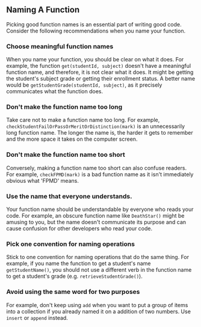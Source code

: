 ## Naming A Function

Picking good function names is an essential part of writing good code. 
Consider the following recommendations when you name your function. 

### Choose meaningful function names

When you name your function, you should be clear on what it does. 
For example, the function `get(studentId, subject)` doesn't have a meaningful function name, and therefore, it is not clear what it does. 
It might be getting the student's subject grade or getting their enrollment status. 
A better name would be `getStudentGrade(studentId, subject)`, as it precisely communicates what the function does.

### Don't make the function name too long

Take care not to make a function name too long. 
For example,  `checkStudentFailOrPassOrMeritOrDistinction(mark)` is an unnecessarily long function name. 
The longer the name is, the harder it gets to remember and the more space it takes on the computer screen.

### Don't make the function name too short
Conversely, making a function name too short can also confuse readers. 
For example, `checkFPMD(mark)` is a bad function name as it isn't immediately obvious what 'FPMD' means.

### Use the name that everyone understands. 

Your function name should be understandable by everyone who reads your code. 
For example, an obscure function name like `DeathStar()` might be amusing to you, but the name doesn't communicate its purpose and can cause confusion for other developers who read your code.

### Pick one convention for naming operations

Stick to one convention for naming operations that do the same thing. 
For example, if you name the function to get a student's name `getStudentName()`, you should not use a different verb in the function name to get a student's grade  (e.g. `retrieveStudentGrade()`).

### Avoid using the same word for two purposes

For example, don't keep using `add` when you want to put a group of items into a collection if you already named it on a addition of two numbers. 
Use `insert` or `append` instead.
